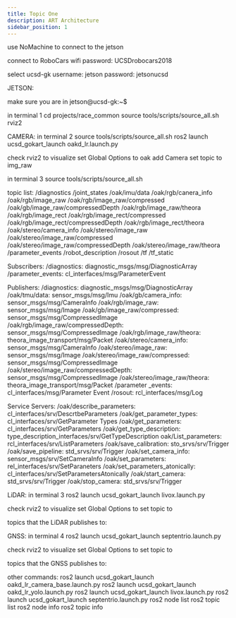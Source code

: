 ```yaml
---
title: Topic One
description: ART Architecture
sidebar_position: 1
---
```

use NoMachine to connect to the jetson 

connect to RoboCars wifi
password: UCSDrobocars2018

select ucsd-gk
username: jetson
password: jetsonucsd

JETSON:

make sure you are in jetson@ucsd-gk:~$ 

in terminal 1
cd projects/race_common
source tools/scripts/source_all.sh
rviz2


CAMERA:
in terminal 2
source tools/scripts/source_all.sh
ros2 launch ucsd_gokart_launch oakd_lr.launch.py 

check rviz2 to visualize
set Global Options to oak
add Camera
set topic to img_raw

in terminal 3
source tools/scripts/source_all.sh


topic list:
/diagnostics 
/joint_states 
/oak/imu/data
/oak/rgb/canera_info
/oak/rgb/image_raw
/oak/rgb/image_raw/compressed 
/oak/gb/image_raw/compressedDepth
/oak/rgb/image_raw/theora
/oak/rgb/image_rect
/oak/rgb/image_rect/compressed 
/oak/rgb/image_rect/compressedDepth
/oak/rgb/image_rect/theora 
/oak/stereo/camera_info 
/oak/stereo/image_raw
/oak/stereo/image_raw/compressed 
/oak/stereo/image_raw/compressedDepth
/oak/stereo/image_raw/theora
/parameter_events /robot_description
/rosout 
/tf
/tf_static

Subscribers:
/diagnostics: diagnostic_msgs/msg/DiagnosticArray 
/parameter_events: cl_interfaces/msg/ParameterEvent

Publishers:
/diagnostics: diagnostic_msgs/msg/DiagnosticArray
/oak/tmu/data: sensor_msgs/msg/Imu
/oak/gb/camera_info: sensor_msgs/msg/CameraInfo
/oak/rgb/image_raw: sensor_msgs/msg/Image
/oak/gb/image_raw/compressed: sensor_msgs/msg/CompressedImage
/oak/rgb/image_raw/compressedDepth: sensor_msgs/msg/CompressedImage
/oak/rgb/image_raw/theora: theora_image_transport/msg/Packet
/oak/stereo/camera_info: sensor_msgs/msg/CameraInfo
/oak/stereo/image_raw: sensor_msgs/msg/Image
/oak/stereo/image_raw/compressed: sensor_msgs/msg/CompressedImage
/oak/stereo/image_raw/compressedDepth: sensor_msgs/msg/CompressedImage
/oak/stereo/image_raw/theora: theora_image_transport/msg/Packet
/parameter _events: cl_interfaces/msg/Parameter Event /rosout: rcl_interfaces/msg/Log

Service Servers:
/oak/describe_parameters: cl_interfaces/srv/DescrtbeParameters
/oak/get_parameter_types: cl_interfaces/srv/GetParameter Types /oak/get_parameters: cl_interfaces/srv/GetParameters
/oak/get_type_description: type_description_interfaces/srv/GetTypeDescription oak/List_parameters: rcl_interfaces/srv/ListParameters
/oak/save_calibration: sto_srvs/srv/Trigger
/oak/save_pipeline: std_srvs/srv/Trigger
/oak/set_camera_info: sensor_msgs/srv/SetCameraInfo
/oak/set_parameters: rel_interfaces/srv/SetParaneters
/oak/set_parameters_atonically: cl_interfaces/srv/SetParametersAtonically
/oak/start_camera: std_srvs/srv/Trigger /oak/stop_camera: std_srvs/srv/Trigger

LiDAR:
in terminal 3
ros2 launch ucsd_gokart_launch livox.launch.py 

check rviz2 to visualize
set Global Options to 
set topic to 

topics that the LiDAR publishes to:

GNSS:
in terminal 4
ros2 launch ucsd_gokart_launch septentrio.launch.py 

check rviz2 to visualize
set Global Options to 
set topic to 

topics that the GNSS publishes to:

other commands:
ros2 launch ucsd_gokart_launch oakd_lr_camera_base.launch.py
ros2 launch ucsd_gokart_launch oakd_lr_yolo.launch.py
ros2 launch ucsd_gokart_launch livox.launch.py
ros2 launch ucsd_gokart_launch septentrio.launch.py 
ros2 node list
ros2 topic list
ros2 node info
ros2 topic info

